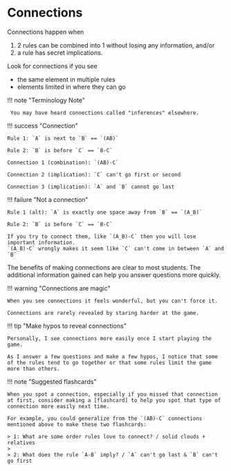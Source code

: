 # Connections

Connections happen when

1. 2 rules can be combined into 1 without losing any information, and/or
1. a rule has secret implications.

Look for connections if you see

- the same element in multiple rules
- elements limited in where they can go

!!! note "Terminology Note"

     You may have heard connections called "inferences" elsewhere.

!!! success "Connection"

    Rule 1: `A` is next to `B` == `(AB)`

    Rule 2: `B` is before `C` == `B-C`

    Connection 1 (combination): `(AB)-C`

    Connection 2 (implication): `C` can't go first or second

    Connection 3 (implication): `A` and `B` cannot go last

!!! failure "Not a connection"

    Rule 1 (alt): `A` is exactly one space away from `B` == `(A_B)`
    
    Rule 2: `B` is before `C` == `B-C`

    If you try to connect them, like `(A_B)-C` then you will lose important information.
    `(A_B)-C` wrongly makes it seem like `C` can't come in between `A` and `B`

The benefits of making connections are clear to most students. The additional information gained can help you answer questions more quickly.

!!! warning "Connections are magic"

    When you see connections it feels wonderful, but you can't force it.
    
    Connections are rarely revealed by staring harder at the game. 

!!! tip "Make hypos to reveal connections"

    Personally, I see connections more easily once I start playing the game.
    
    As I answer a few questions and make a few hypos, I notice that some of the rules tend to go together or that some rules limit the game more than others.

!!! note "Suggested flashcards"

    When you spot a connection, especially if you missed that connection at first, consider making a [flashcard] to help you spot that type of connection more easily next time.

    For example, you could generalize from the `(AB)-C` connections mentioned above to make these two flashcards:

    > 1: What are some order rules love to connect? / solid clouds + relatives
    > 
    > 2: What does the rule `A-B` imply? / `A` can't go last & `B` can't go first

[Wizards]: ../wizards.md
[flashcard]: ../../how-to-study/flashcards.md
